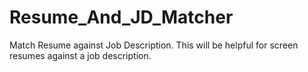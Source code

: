 # Resume_And_JD_Matcher
Match Resume against Job Description. This will be helpful for screen resumes against a job description.
